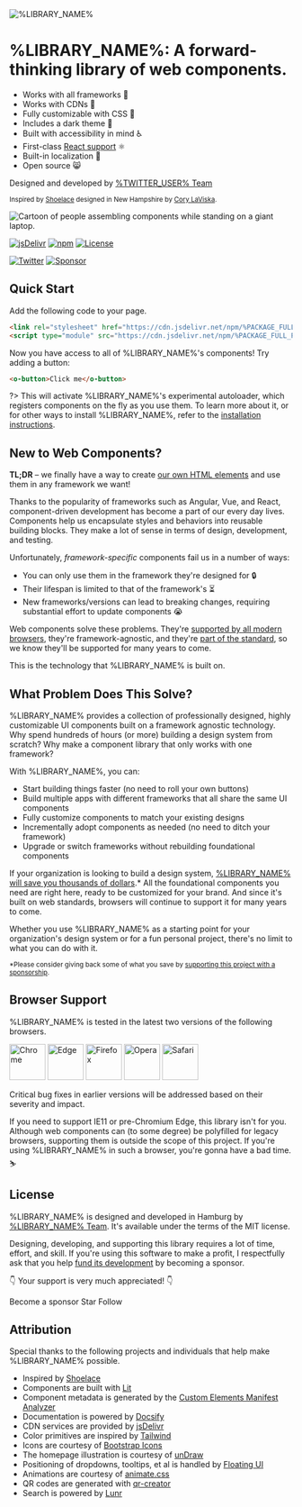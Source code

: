 <div class="splash">
<div class="splash-start">
<img class="splash-logo" src="assets/images/circular-logo-bg-transparent.png" alt="%LIBRARY_NAME%">

# <o-visually-hidden>%LIBRARY_NAME%:</o-visually-hidden> A forward-thinking library of web components.

- Works with all frameworks 🧩
- Works with CDNs 🚛
- Fully customizable with CSS 🎨
- Includes a dark theme 🌛
- Built with accessibility in mind ♿️
- First-class [React support](/frameworks/react) ⚛️
- Built-in localization 💬
- Open source 😸

Designed and developed by [%TWITTER_USER% Team](https://twitter.com/%TWITTER_USER%)

<small>Inspired by [Shoelace](https://shoelace.style/) designed in New Hampshire by [Cory LaViska](https://twitter.com/claviska).</small>

</div>
<div class="splash-end">
<img class="splash-image" src="assets/images/undraw-content-team.svg" alt="Cartoon of people assembling components while standing on a giant laptop.">
</div>
</div>

[![jsDelivr](https://data.jsdelivr.com/v1/package/npm/%PACKAGE_FULL_PATH%/badge)](https://www.jsdelivr.com/package/npm/%PACKAGE_FULL_PATH%)
[![npm](https://img.shields.io/npm/dw/%PACKAGE_FULL_PATH%?label=npm&style=flat-square)](https://www.npmjs.com/package/%PACKAGE_FULL_PATH%)
[![License](https://img.shields.io/badge/license-MIT-232323.svg?style=flat-square)](%REPO_URL%/blob/next/LICENSE.md)<br>

<!-- [![Discord](https://img.shields.io/badge/Discord-Join%20the%20chat-5965f2.svg?style=flat-square&logo=discord&logoColor=white)](https://discord.gg/mg8f26C) -->

[![Twitter](https://img.shields.io/badge/Twitter-Follow-00acee.svg?style=flat-square&logo=twitter&logoColor=white)](https://twitter.com/%TWITTER_USER%)
[![Sponsor](https://img.shields.io/badge/GitHub-Code-232323.svg?style=flat-square&logo=github&logoColor=white)](%REPO_URL%)

## Quick Start

Add the following code to your page.

<!-- prettier-ignore -->
```html
<link rel="stylesheet" href="https://cdn.jsdelivr.net/npm/%PACKAGE_FULL_PATH%@%PACKAGE_VERSION%/dist/themes/light.css" />
<script type="module" src="https://cdn.jsdelivr.net/npm/%PACKAGE_FULL_PATH%@%PACKAGE_VERSION%/dist/%PACKAGE_NAME%-autoloader.js"></script>
```

Now you have access to all of %LIBRARY_NAME%'s components! Try adding a button:

```html preview expanded
<o-button>Click me</o-button>
```

?> This will activate %LIBRARY_NAME%'s experimental autoloader, which registers components on the fly as you use them. To learn more about it, or for other ways to install %LIBRARY_NAME%, refer to the [installation instructions](getting-started/installation).

## New to Web Components?

**TL;DR** – we finally have a way to create [our own HTML elements](https://html.spec.whatwg.org/multipage/custom-elements.html) and use them in any framework we want!

Thanks to the popularity of frameworks such as Angular, Vue, and React, component-driven development has become a part of our every day lives. Components help us encapsulate styles and behaviors into reusable building blocks. They make a lot of sense in terms of design, development, and testing.

Unfortunately, _framework-specific_ components fail us in a number of ways:

- You can only use them in the framework they're designed for 🔒
- Their lifespan is limited to that of the framework's ⏳
- New frameworks/versions can lead to breaking changes, requiring substantial effort to update components 😭

Web components solve these problems. They're [supported by all modern browsers](https://caniuse.com/#feat=custom-elementsv1), they're framework-agnostic, and they're [part of the standard](https://developer.mozilla.org/en-US/docs/Web/Web_Components), so we know they'll be supported for many years to come.

This is the technology that %LIBRARY_NAME% is built on.

## What Problem Does This Solve?

%LIBRARY_NAME% provides a collection of professionally designed, highly customizable UI components built on a framework agnostic technology. Why spend hundreds of hours (or more) building a design system from scratch? Why make a component library that only works with one framework?

With %LIBRARY_NAME%, you can:

- Start building things faster (no need to roll your own buttons)
- Build multiple apps with different frameworks that all share the same UI components
- Fully customize components to match your existing designs
- Incrementally adopt components as needed (no need to ditch your framework)
- Upgrade or switch frameworks without rebuilding foundational components

If your organization is looking to build a design system, [%LIBRARY_NAME% will save you thousands of dollars](https://medium.com/eightshapes-llc/and-you-thought-buttons-were-easy-26eb5b5c1871).\* All the foundational components you need are right here, ready to be customized for your brand. And since it's built on web standards, browsers will continue to support it for many years to come.

Whether you use %LIBRARY_NAME% as a starting point for your organization's design system or for a fun personal project, there's no limit to what you can do with it.

<small>\*Please consider giving back some of what you save by [supporting this project with a sponsorship](%SPONSOR_URL%).</small>

## Browser Support

%LIBRARY_NAME% is tested in the latest two versions of the following browsers.

<img src="assets/images/chrome.png" alt="Chrome" width="64" height="64">
<img src="assets/images/edge.png" alt="Edge" width="64" height="64">
<img src="assets/images/firefox.png" alt="Firefox" width="64" height="64">
<img src="assets/images/opera.png" alt="Opera" width="64" height="64">
<img src="assets/images/safari.png" alt="Safari" width="64" height="64">

Critical bug fixes in earlier versions will be addressed based on their severity and impact.

If you need to support IE11 or pre-Chromium Edge, this library isn't for you. Although web components can (to some degree) be polyfilled for legacy browsers, supporting them is outside the scope of this project. If you're using %LIBRARY_NAME% in such a browser, you're gonna have a bad time. ⛷

## License

%LIBRARY_NAME% is designed and developed in Hamburg by [%LIBRARY_NAME% Team](https://twitter.com/%TWITTER_USER%). It's available under the terms of the MIT license.

Designing, developing, and supporting this library requires a lot of time, effort, and skill. If you're using this software to make a profit, I respectfully ask that you help [fund its development](%SPONSOR_URL%) by becoming a sponsor.

👇 Your support is very much appreciated! 👇

<o-button class="repo-button repo-button--sponsor" href="%SPONSOR_URL%" target="_blank">
  <o-icon slot="prefix" name="heart"></o-icon> Become a sponsor
</o-button>

<o-button class="repo-button repo-button--github" href="%REPO_URL%/stargazers" target="_blank">
  <o-icon slot="prefix" name="github"></o-icon> Star
</o-button>

<o-button class="repo-button repo-button--twitter" href="https://twitter.com/%TWITTER_USER%" target="_blank">
  <o-icon slot="prefix" name="twitter"></o-icon> Follow
</o-button>

## Attribution

Special thanks to the following projects and individuals that help make %LIBRARY_NAME% possible.

- Inspired by [Shoelace](https://shoelace.style/)
- Components are built with [Lit](https://lit.dev/)
- Component metadata is generated by the [Custom Elements Manifest Analyzer](https://github.com/open-wc/custom-elements-manifest)
- Documentation is powered by [Docsify](https://docsify.js.org/)
- CDN services are provided by [jsDelivr](https://www.jsdelivr.com/)
- Color primitives are inspired by [Tailwind](https://tailwindcss.com/)
- Icons are courtesy of [Bootstrap Icons](https://icons.getbootstrap.com/)
- The homepage illustration is courtesy of [unDraw](https://undraw.co/)
- Positioning of dropdowns, tooltips, et al is handled by [Floating UI](https://floating-ui.com/)
- Animations are courtesy of [animate.css](https://animate.style/)
- QR codes are generated with [qr-creator](https://github.com/nimiq/qr-creator)
- Search is powered by [Lunr](https://lunrjs.com/)
